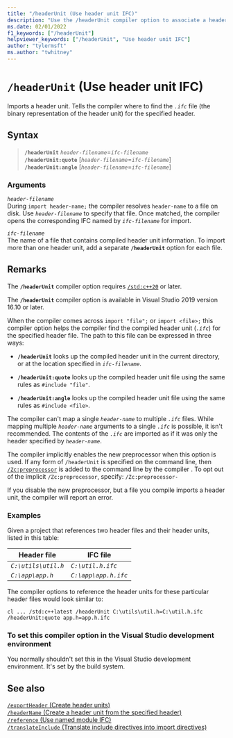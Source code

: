 ```yaml
---
title: "/headerUnit (Use header unit IFC)"
description: "Use the /headerUnit compiler option to associate a header file with the header unit to import in its place."
ms.date: 02/01/2022
f1_keywords: ["/headerUnit"]
helpviewer_keywords: ["/headerUnit", "Use header unit IFC"]
author: "tylermsft"
ms.author: "twhitney"
---
```

# `/headerUnit` (Use header unit IFC)

Imports a header unit. Tells the compiler where to find the *`.ifc`* file (the binary representation of the header unit) for the specified header.

## Syntax

> **`/headerUnit`** *`header-filename`*=*`ifc-filename`*\
> **`/headerUnit:quote`** \[*`header-filename`*=*`ifc-filename`*\]\
> **`/headerUnit:angle`** \[*`header-filename`*=*`ifc-filename`*\]

### Arguments

*`header-filename`*\
During `import header-name;` the compiler resolves `header-name` to a file on disk. Use *`header-filename`* to specify that file. Once matched, the compiler opens the corresponding IFC named by *`ifc-filename`* for import.

*`ifc-filename`*\
The name of a file that contains compiled header unit information. To import more than one header unit, add a separate **`/headerUnit`** option for each file.

## Remarks

The **`/headerUnit`** compiler option requires [`/std:c++20`](std-specify-language-standard-version.md) or later.

The **`/headerUnit`** compiler option is available in Visual Studio 2019 version 16.10 or later.

When the compiler comes across `import "file";` or `import <file>;` this compiler option helps the compiler find the compiled header unit (*`.ifc`*) for the specified header file. The path to this file can be expressed in three ways:

- **`/headerUnit`** looks up the compiled header unit in the current directory, or at the location specified in *`ifc-filename`*.

- **`/headerUnit:quote`** looks up the compiled header unit file using the same rules as `#include "file"`.

- **`/headerUnit:angle`** looks up the compiled header unit file using the same rules as `#include <file>`.

The compiler can't map a single *`header-name`* to multiple *`.ifc`* files. While mapping multiple *`header-name`* arguments to a single *`.ifc`* is possible, it isn't recommended. The contents of the *`.ifc`* are imported as if it was only the header specified by *`header-name`*.

The compiler implicitly enables the new preprocessor when this option is used. If any form of `/headerUnit` is specified on the command line, then [`/Zc:preprocessor`](zc-preprocessor.md) is added to the command line by the compiler . To opt out of the implicit `/Zc:preprocessor`, specify: `/Zc:preprocessor-`

If you disable the new preprocessor, but a file you compile imports a header unit, the compiler will report an error.

### Examples

Given a project that references two header files and their header units, listed in this table:

| Header file | IFC file |
|--|--|
| *`C:\utils\util.h`* | *`C:\util.h.ifc`* |
| *`C:\app\app.h`* | *`C:\app\app.h.ifc`* |

The compiler options to reference the header units for these particular header files would look similar to:

```CMD
cl ... /std:c++latest /headerUnit C:\utils\util.h=C:\util.h.ifc /headerUnit:quote app.h=app.h.ifc
```

### To set this compiler option in the Visual Studio development environment

You normally shouldn't set this in the Visual Studio development environment. It's set by the build system.

## See also

[`/exportHeader` (Create header units)](module-exportheader.md)\
[`/headerName` (Create a header unit from the specified header)](headername.md)\
[`/reference` (Use named module IFC)](module-reference.md)\
[`/translateInclude` (Translate include directives into import directives)](translateinclude.md)
